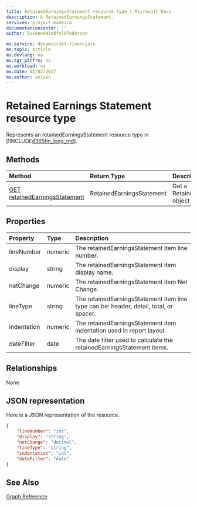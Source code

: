 ```yaml
---
title: RetainedEarningsStatement resource type | Microsoft Docs
description: A RetainedEarningsStatement.
services: project-madeira
documentationcenter: ''
author: SusanneWindfeldPedersen

ms.service: dynamics365-financials
ms.topic: article
ms.devlang: na
ms.tgt_pltfrm: na
ms.workload: na
ms.date: 02/03/2017
ms.author: solsen
---
```


# Retained Earnings Statement resource type
Represents an retainedEarningsStatement resource type in [!INCLUDE[d365fin_long_md](../dynamics-nav/includes/d365fin_long_md.md)].

## Methods

| Method       | Return Type  |Description|
|:---------------|:--------|:----------|
|[GET retainedEarningsStatement](../api/dynamics_get_retainedearningsstatement.md)|RetainedEarningsStatement|Get a RetainedEarningsStatement object|

## Properties
| Property	   | Type	|Description|
|:---------------|:--------|:----------|
|lineNumber|numeric|The retainedEarningsStatement item line number.|
|display|string|The retainedEarningsStatement item display name.|
|netChange|numeric|The retainedEarningsStatement item Net Change.|
|lineType|string|The retainedEarningsStatement item line type can be: header, detail, total, or spacer.|
|indentation|numeric|The retainedEarningsStatement item indentation used in report layout.|
|dateFilter|date|The date filter used to calculate the retainedEarningsStatement items.|


## Relationships
None

## JSON representation

Here is a JSON representation of the resource.


```json
{
    "lineNumber": "int",
    "display": "string",
    "netChange": "decimal",
    "lineType": "string",
    "indentation": "int",
    "dateFilter": "date"
}

```
## See Also
[Graph Reference](../api/dynamics_graph_reference.md)  
